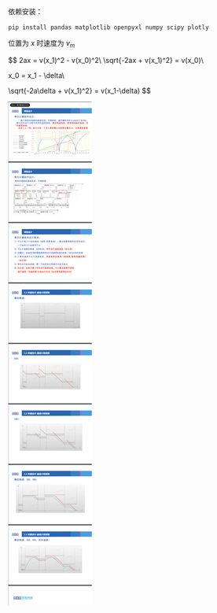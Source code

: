 依赖安装：

```
pip install pandas matplotlib openpyxl numpy scipy plotly
```



位置为 $x$ 时速度为 $v_m$

$$
2ax = v(x_1)^2 - v(x_0)^2\\
\sqrt{-2ax + v(x_1)^2} = v(x_0)\\

x_0 = x_1 - \delta\\

\sqrt{-2a\delta + v(x_1)^2} = v(x_1-\delta)
$$








![image-20240604164314449](./assets/image-20240604164314449.png)

